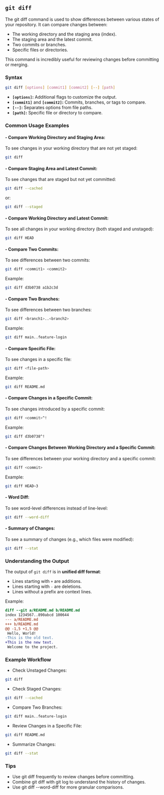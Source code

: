 ## `git diff`
The git diff command is used to show differences between various states of your repository. It can compare changes between:
- The working directory and the staging area (index).
- The staging area and the latest commit.
- Two commits or branches.
- Specific files or directories.  

This command is incredibly useful for reviewing changes before committing or merging.
### Syntax
```bash
git diff [options] [commit1] [commit2] [--] [path]
```
- **``[options]``:** Additional flags to customize the output.
- **``[commit1]``** and **``[commit2]``:** Commits, branches, or tags to compare.
- **``[--]``:** Separates options from file paths.
- **``[path]``:** Specific file or directory to compare.
### Common Usage Examples
#### - Compare Working Directory and Staging Area:
To see changes in your working directory that are not yet staged:
```bash
git diff
```
#### - Compare Staging Area and Latest Commit:
To see changes that are staged but not yet committed:
```bash
git diff --cached
```
or:
```bash
git diff --staged
```
#### - Compare Working Directory and Latest Commit:
To see all changes in your working directory (both staged and unstaged):
```bash
git diff HEAD
```
#### - Compare Two Commits:
To see differences between two commits:
```bash
git diff <commit1> <commit2>
```
Example:
```bash
git diff d3b0738 a1b2c3d
```
#### - Compare Two Branches:
To see differences between two branches:
```bash
git diff <branch1>..<branch2>
```
Example:
```bash
git diff main..feature-login
```
#### - Compare Specific File:
To see changes in a specific file:
```bash
git diff <file-path>
```
Example:
```bash
git diff README.md
```
#### - Compare Changes in a Specific Commit:
To see changes introduced by a specific commit:
```bash
git diff <commit>^!
```
Example:
```bash
git diff d3b0738^!
```
#### - Compare Changes Between Working Directory and a Specific Commit:
To see differences between your working directory and a specific commit:
```bash
git diff <commit>
```
Example:
```bash
git diff HEAD~3
```
#### - Word Diff:
To see word-level differences instead of line-level:
```bash
git diff --word-diff
```
#### - Summary of Changes:
To see a summary of changes (e.g., which files were modified):
```bash
git diff --stat
```
### Understanding the Output
The output of `git diff` is in **unified diff format**:
- Lines starting with `+` are additions.
- Lines starting with `-` are deletions.
- Lines without a prefix are context lines.

Example:
```diff
diff --git a/README.md b/README.md
index 1234567..890abcd 100644
--- a/README.md
+++ b/README.md
@@ -1,5 +1,5 @@
 Hello, World!
-This is the old text.
+This is the new text.
 Welcome to the project.
```
### Example Workflow
- Check Unstaged Changes:
```bash
git diff
```
- Check Staged Changes:
```bash
git diff --cached
```
- Compare Two Branches:
```bash
git diff main..feature-login
```
- Review Changes in a Specific File:
```bash
git diff README.md
```
- Summarize Changes:
```bash
git diff --stat
```
### Tips
- Use git diff frequently to review changes before committing.
- Combine git diff with git log to understand the history of changes.
- Use git diff --word-diff for more granular comparisons.

